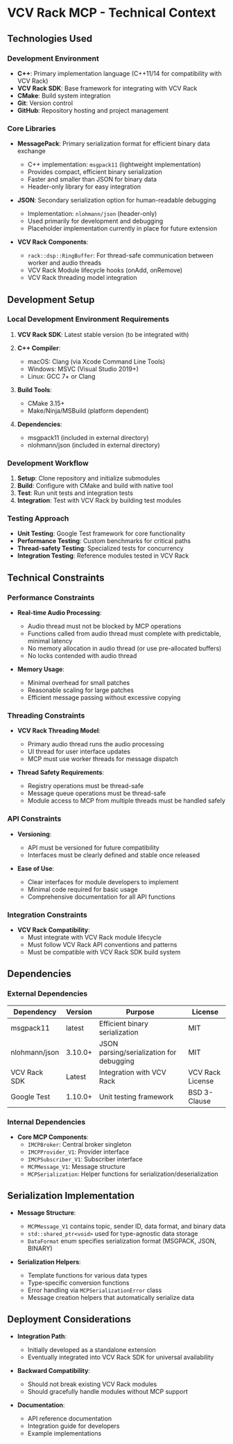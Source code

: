 # VCV Rack MCP - Technical Context

## Technologies Used

### Development Environment

- **C++**: Primary implementation language (C++11/14 for compatibility with VCV Rack)
- **VCV Rack SDK**: Base framework for integrating with VCV Rack
- **CMake**: Build system integration
- **Git**: Version control
- **GitHub**: Repository hosting and project management

### Core Libraries

- **MessagePack**: Primary serialization format for efficient binary data exchange
  - C++ implementation: `msgpack11` (lightweight implementation)
  - Provides compact, efficient binary serialization
  - Faster and smaller than JSON for binary data
  - Header-only library for easy integration

- **JSON**: Secondary serialization option for human-readable debugging
  - Implementation: `nlohmann/json` (header-only)
  - Used primarily for development and debugging
  - Placeholder implementation currently in place for future extension

- **VCV Rack Components**:
  - `rack::dsp::RingBuffer`: For thread-safe communication between worker and audio threads
  - VCV Rack Module lifecycle hooks (onAdd, onRemove)
  - VCV Rack threading model integration

## Development Setup

### Local Development Environment Requirements

1. **VCV Rack SDK**: Latest stable version (to be integrated with)
2. **C++ Compiler**:
   - macOS: Clang (via Xcode Command Line Tools)
   - Windows: MSVC (Visual Studio 2019+)
   - Linux: GCC 7+ or Clang

3. **Build Tools**:
   - CMake 3.15+
   - Make/Ninja/MSBuild (platform dependent)

4. **Dependencies**:
   - msgpack11 (included in external directory)
   - nlohmann/json (included in external directory)

### Development Workflow

1. **Setup**: Clone repository and initialize submodules
2. **Build**: Configure with CMake and build with native tool
3. **Test**: Run unit tests and integration tests
4. **Integration**: Test with VCV Rack by building test modules

### Testing Approach

- **Unit Testing**: Google Test framework for core functionality
- **Performance Testing**: Custom benchmarks for critical paths
- **Thread-safety Testing**: Specialized tests for concurrency
- **Integration Testing**: Reference modules tested in VCV Rack

## Technical Constraints

### Performance Constraints

- **Real-time Audio Processing**:
  - Audio thread must not be blocked by MCP operations
  - Functions called from audio thread must complete with predictable, minimal latency
  - No memory allocation in audio thread (or use pre-allocated buffers)
  - No locks contended with audio thread

- **Memory Usage**:
  - Minimal overhead for small patches
  - Reasonable scaling for large patches
  - Efficient message passing without excessive copying

### Threading Constraints

- **VCV Rack Threading Model**:
  - Primary audio thread runs the audio processing
  - UI thread for user interface updates
  - MCP must use worker threads for message dispatch

- **Thread Safety Requirements**:
  - Registry operations must be thread-safe
  - Message queue operations must be thread-safe
  - Module access to MCP from multiple threads must be handled safely

### API Constraints

- **Versioning**:
  - API must be versioned for future compatibility
  - Interfaces must be clearly defined and stable once released

- **Ease of Use**:
  - Clear interfaces for module developers to implement
  - Minimal code required for basic usage
  - Comprehensive documentation for all API functions

### Integration Constraints

- **VCV Rack Compatibility**:
  - Must integrate with VCV Rack module lifecycle
  - Must follow VCV Rack API conventions and patterns
  - Must be compatible with VCV Rack SDK build system

## Dependencies

### External Dependencies

| Dependency | Version | Purpose | License |
|------------|---------|---------|---------|
| msgpack11 | latest | Efficient binary serialization | MIT |
| nlohmann/json | 3.10.0+ | JSON parsing/serialization for debugging | MIT |
| VCV Rack SDK | Latest | Integration with VCV Rack | VCV Rack License |
| Google Test | 1.10.0+ | Unit testing framework | BSD 3-Clause |

### Internal Dependencies

- **Core MCP Components**:
  - `IMCPBroker`: Central broker singleton
  - `IMCPProvider_V1`: Provider interface
  - `IMCPSubscriber_V1`: Subscriber interface
  - `MCPMessage_V1`: Message structure
  - `MCPSerialization`: Helper functions for serialization/deserialization

## Serialization Implementation

- **Message Structure**:
  - `MCPMessage_V1` contains topic, sender ID, data format, and binary data
  - `std::shared_ptr<void>` used for type-agnostic data storage
  - `DataFormat` enum specifies serialization format (MSGPACK, JSON, BINARY)

- **Serialization Helpers**:
  - Template functions for various data types
  - Type-specific conversion functions
  - Error handling via `MCPSerializationError` class
  - Message creation helpers that automatically serialize data

## Deployment Considerations

- **Integration Path**:
  - Initially developed as a standalone extension
  - Eventually integrated into VCV Rack SDK for universal availability

- **Backward Compatibility**:
  - Should not break existing VCV Rack modules
  - Should gracefully handle modules without MCP support

- **Documentation**:
  - API reference documentation
  - Integration guide for developers
  - Example implementations 